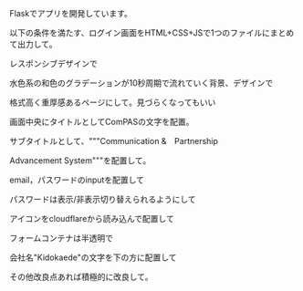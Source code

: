 Flaskでアプリを開発しています。

以下の条件を満たす、ログイン画面をHTML+CSS+JSで1つのファイルにまとめて出力して。

レスポンシブデザインで

水色系の和色のグラデーションが10秒周期で流れていく背景、デザインで

格式高く重厚感あるページにして。見づらくなってもいい

画面中央にタイトルとしてComPASの文字を配置。

サブタイトルとして、"""Communication &　Partnership

Advancement System"""を配置して。

email，パスワードのinputを配置して

パスワードは表示/非表示切り替えられるようにして

アイコンをcloudflareから読み込んで配置して

フォームコンテナは半透明で

会社名"Kidokaede"の文字を下の方に配置して



その他改良点あれば積極的に改良して。